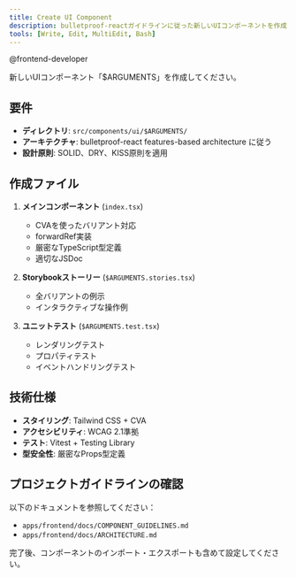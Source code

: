 ```yaml
---
title: Create UI Component
description: bulletproof-reactガイドラインに従った新しいUIコンポーネントを作成
tools: [Write, Edit, MultiEdit, Bash]
---
```


@frontend-developer

新しいUIコンポーネント「$ARGUMENTS」を作成してください。

## 要件
- **ディレクトリ**: `src/components/ui/$ARGUMENTS/`
- **アーキテクチャ**: bulletproof-react features-based architecture に従う
- **設計原則**: SOLID、DRY、KISS原則を適用

## 作成ファイル
1. **メインコンポーネント** (`index.tsx`)
   - CVAを使ったバリアント対応
   - forwardRef実装
   - 厳密なTypeScript型定義
   - 適切なJSDoc

2. **Storybookストーリー** (`$ARGUMENTS.stories.tsx`)
   - 全バリアントの例示
   - インタラクティブな操作例

3. **ユニットテスト** (`$ARGUMENTS.test.tsx`)
   - レンダリングテスト
   - プロパティテスト
   - イベントハンドリングテスト

## 技術仕様
- **スタイリング**: Tailwind CSS + CVA
- **アクセシビリティ**: WCAG 2.1準拠
- **テスト**: Vitest + Testing Library
- **型安全性**: 厳密なProps型定義

## プロジェクトガイドラインの確認
以下のドキュメントを参照してください：
- `apps/frontend/docs/COMPONENT_GUIDELINES.md`
- `apps/frontend/docs/ARCHITECTURE.md`

完了後、コンポーネントのインポート・エクスポートも含めて設定してください。